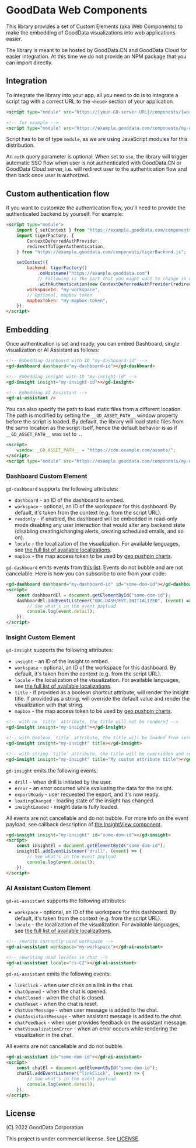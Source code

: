 # GoodData Web Components

This library provides a set of Custom Elements (aka Web Components) to make the embedding of GoodData visualizations
into web applications easier.

The library is meant to be hosted by GoodData.CN and GoodData Cloud for easier integration.
At this time we do not provide an NPM package that you can import directly.

## Integration

To integrate the library into your app, all you need to do is to integrate a script tag with a correct URL to the `<head>`
section of your application.

```html
<script type="module" src="https://{your-GD-server-URL}/components/{workspaceId}.js?auth=sso"></script>

<!-- for example -->
<script type="module" src="https://example.gooddata.com/components/my-workspace.js?auth=sso"></script>
```

Script has to be of type `module`, as we are using JavaScript modules for this distribution.

An `auth` query parameter is optional. When set to `sso`, the library will trigger automatic SSO flow when user is not
authenticated with GoodData.CN or GoodData Cloud server, i.e. will redirect user to the authentication flow and then
back once user is authorized.

## Custom authentication flow

If you want to customize the authentication flow, you'll need to provide the authenticated backend by yourself. For example:

```html
<script type="module">
    import { setContext } from "https://example.gooddata.com/components/my-workspace.js";
    import tigerFactory, {
        ContextDeferredAuthProvider,
        redirectToTigerAuthentication,
    } from "https://example.gooddata.com/components/tigerBackend.js";

    setContext({
        backend: tigerFactory()
            .onHostname("https://example.gooddata.com")
            // Following is the part that you might want to change in case of a custom authentication flow
            .withAuthentication(new ContextDeferredAuthProvider(redirectToTigerAuthentication)),
        workspaceId: "my-workspace",
        // Optional, mapbox token
        mapboxToken: "my-mapbox-token",
    });
</script>
```

## Embedding

Once authentication is set and ready, you can embed Dashboard, single visualization or AI Assistant as follows:

```html
<!-- Embedding dashboard with ID "my-dashboard-id" -->
<gd-dashboard dashboard="my-dashboard-id"></gd-dashboard>

<!-- Embedding insight with ID "my-insight-id" -->
<gd-insight insight="my-insight-id"></gd-insight>

<!-- Embedding AI Assistant -->
<gd-ai-assistant />
```

You can also specify the path to load static files from a different location.
The path is modified by setting the `__GD_ASSET_PATH__` window property before the script is loaded.
By default, the library will load static files from the same location as the script itself,
hence the default behavior is as if `__GD_ASSET_PATH__` was set to `.`.

```html
<script>
    window.__GD_ASSET_PATH__ = "https://cdn.example.com/assets/";
</script>
<script type="module" src="https://example.gooddata.com/components/my-workspace-id.js?auth=sso"></script>
```

### Dashboard Custom Element

`gd-dashboard` supports the following attributes:

-   `dashboard` - an ID of the dashboard to embed.
-   `workspace` - optional, an ID of the workspace for this dashboard. By default, it's taken from the context (e.g. from the script URL).
-   `readonly` - if enabled, the dashboard will be embedded in read-only mode disabling any user interaction that would alter any backend state (disabling creating/changing alerts, creating scheduled emails, and so on).
-   `locale` - the localization of the visualization. For available languages, see [the full list of available localizations](https://github.com/gooddata/gooddata-ui-sdk/blob/master/libs/sdk-ui/src/base/localization/Locale.ts).
-   `mapbox` - the map access token to be used by [geo pushpin charts](https://sdk.gooddata.com/gooddata-ui/docs/geo_pushpin_chart_component.html#geo-config).

`gd-dashboard` emits events from [this list](https://sdk.gooddata.com/gooddata-ui-apidocs/docs/sdk-ui-dashboard.dashboardeventtype.html).
Events do not bubble and are not cancelable. Here is how you can subscribe to one from your code:

```html
<gd-dashboard dashboard="my-dashboard-id" id="some-dom-id"></gd-dashboard>
<script>
    const dashboardEl = document.getElementById("some-dom-id");
    dashboardEl.addEventListener("GDC.DASH/EVT.INITIALIZED", (event) => {
        // See what's in the event payload
        console.log(event.detail);
    });
</script>
```

### Insight Custom Element

`gd-insight` supports the following attributes:

-   `insight` - an ID of the insight to embed.
-   `workspace` - optional, an ID of the workspace for this dashboard. By default, it's taken from the context (e.g. from the script URL).
-   `locale` - the localization of the visualization. For available languages, see [the full list of available localizations](https://github.com/gooddata/gooddata-ui-sdk/blob/master/libs/sdk-ui/src/base/localization/Locale.ts).
-   `title` - if provided as a boolean shortcut attribute, will render the insight title. If provided as a string, will override the default value and render the visualization with that string.
-   `mapbox` - the map access token to be used by [geo pushpin charts](https://sdk.gooddata.com/gooddata-ui/docs/geo_pushpin_chart_component.html#geo-config).

```html
<!-- with no `title` attribute, the title will not be rendered -->
<gd-insight insight="my-insight"></gd-insight>

<!-- with boolean `title` attribute, the title will be loaded from server and rendered above the visualization -->
<gd-insight insight="my-insight" title></gd-insight>

<!-- with string `title` attribute, the title will be overridden and rendered above the visualization -->
<gd-insight insight="my-insight" title="My custom attribute title"></gd-insight>
```

`gd-insight` emits the following events:

-   `drill` - when drill is initiated by the user.
-   `error` - an error occurred while evaluating the data for the insight.
-   `exportReady` - user requested the export, and it's now ready.
-   `loadingChanged` - loading state of the insight has changed.
-   `insightLoaded` - insight data is fully loaded.

All events are not cancellable and do not bubble. For more info on the event payload, see callback description of [the
InsightView component](https://sdk.gooddata.com/gooddata-ui/docs/visualization_component.html#properties).

```html
<gd-insight insight="my-insight" id="some-dom-id"></gd-insight>
<script>
    const insightEl = document.getElementById("some-dom-id");
    insightEl.addEventListener("drill", (event) => {
        // See what's in the event payload
        console.log(event.detail);
    });
</script>
```

### AI Assistant Custom Element

`gd-ai-assistant` supports the following attributes:

-   `workspace` - optional, an ID of the workspace for this dashboard. By default, it's taken from the context (e.g. from the script URL).
-   `locale` - the localization of the visualization. For available languages, see [the full list of available localizations](https://github.com/gooddata/gooddata-ui-sdk/blob/master/libs/sdk-ui/src/base/localization/Locale.ts).

```html
<!-- rewrite currently used workspace -->
<gd-ai-assistant workspace="my-workspace"></gd-ai-assistant>

<!-- rewriting used locales in chat -->
<gd-ai-assistant locale="cs-CZ"></gd-ai-assistant>
```

`gd-ai-assistant` emits the following events:

-   `linkClick` - when user clicks on a link in the chat.
-   `chatOpened` - when the chat is opened.
-   `chatClosed` - when the chat is closed.
-   `chatReset` - when the chat is reset.
-   `chatUserMessage` - when user message is added to the chat.
-   `chatAssistantMessage` - when assistant message is added to the chat.
-   `chatFeedback` - when user provides feedback on the assistant message.
-   `chatVisualizationError` - when an error occurs while rendering the visualization in the chat.

All events are not cancellable and do not bubble.

```html
<gd-ai-assistant id="some-dom-id"></gd-ai-assistant>
<script>
    const chatEl = document.getElementById("some-dom-id");
    chatEl.addEventListener("linkClick", (event) => {
        // See what's in the event payload
        console.log(event.detail);
    });
</script>
```

## License

(C) 2022 GoodData Corporation

This project is under commercial license. See [LICENSE](https://github.com/gooddata/gooddata-ui-sdk/blob/master/libs/sdk-ui-charts/LICENSE).
